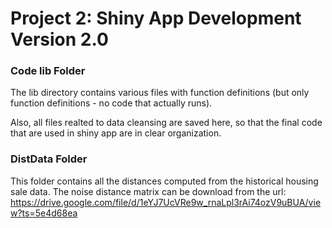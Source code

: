 # Project 2: Shiny App Development Version 2.0

### Code lib Folder

The lib directory contains various files with function definitions (but only function definitions - no code that actually runs).

Also, all files realted to data cleansing are saved here, so that the final code that are used in shiny app are in clear organization.

### DistData Folder
This folder contains all the distances computed from the historical housing sale data.
The noise distance matrix can be download from the url: https://drive.google.com/file/d/1eYJ7UcVRe9w_rnaLpl3rAi74ozV9uBUA/view?ts=5e4d68ea


